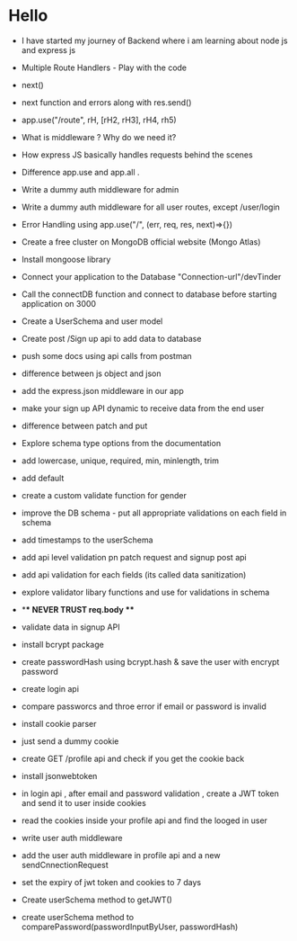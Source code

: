 # Hello

- I have started my journey of Backend where i am learning about node js and express js

- Multiple Route Handlers - Play with the code
- next()
- next function and errors along with res.send()
- app.use("/route", rH, [rH2, rH3], rH4, rh5)
- What is middleware ? Why do we need it?
- How express JS basically handles requests behind the scenes
- Difference app.use and app.all .
- Write a dummy auth middleware for admin
- Write a dummy auth middleware for all user routes, except /user/login
- Error Handling using app.use("/", (err, req, res, next)=>{})

- Create a free cluster on MongoDB official website (Mongo Atlas)
- Install mongoose library
- Connect your application to the Database "Connection-url"/devTinder
- Call the connectDB function and connect to database before starting application on 3000
- Create a UserSchema and user model
- Create post /Sign up api to add data to database
- push some docs using api calls from postman

- difference between js object and json
- add the express.json middleware in our app
- make your sign up API dynamic to receive data from the end user
- difference between patch and put

- Explore schema type options from the documentation
- add lowercase, unique, required, min, minlength, trim
- add default
- create a custom validate function for gender
- improve the DB schema - put all appropriate validations on each field in schema
- add timestamps to the userSchema
- add api level validation pn patch request and signup post api
- add api validation for each fields
  (its called data sanitization)
- explore validator libary functions and use for validations in schema
- \***\* NEVER TRUST req.body \*\***

- validate data in signup API
- install bcrypt package
- create passwordHash using bcrypt.hash & save the user with encrypt password
- create login api
- compare passworcs and throe error if email or password is invalid

- install cookie parser
- just send a dummy cookie
- create GET /profile api and check if you get the cookie back
- install jsonwebtoken
- in login api , after email and password validation , create a JWT token and send it to user inside cookies
- read the cookies inside your profile api and find the looged in user
- write user auth middleware
- add the user auth middleware in profile api and a new sendCnnectionRequest
- set the expiry of jwt token and cookies to 7 days
- Create userSchema method to getJWT()
- create userSchema method to comparePassword(passwordInputByUser, passwordHash)
